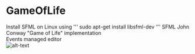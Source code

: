 # GameOfLife
Install SFML on Linux using
'''
sudo apt-get install libsfml-dev
'''
SFML John Conway "Game of Life" implementation <br />
Events managed editor <br />
![alt-text](link)
